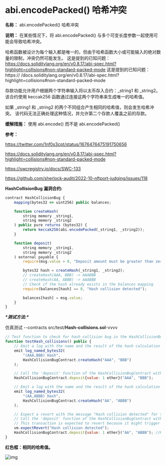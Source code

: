 # abi.encodePacked() 哈希冲突

**名称：** abi.encodePacked() 哈希冲突

**说明：** 在某些情况下，将 abi.encodePacked() 与多个可变长度参数一起使用可能会导致哈希冲突。

哈希函数被设计为每个输入都是唯一的，但由于哈希函数大小或可能输入的绝对数量的限制，冲突仍然可能发生。 这是提到的已知问题：https://docs.soliditylang.org/en/v0.8.17/abi-spec.html?highlight=collisions#non-standard-packed-mode 这是提到的已知问题：https:// /docs.soliditylang.org/en/v0.8.17/abi-spec.html?highlight=collisions#non-standard-packed-mode

存款功能允许用户根据两个字符串输入将以太币存入合约：_string1 和 _string2。 该合约使用 keccak256 函数通过连接这两个字符串来生成唯一的哈希值。

如果 _string1 和 _string2 的两个不同组合产生相同的哈希值，则会发生哈希冲突。 该代码无法正确处理这种情况，并允许第二个存款人覆盖之前的存款。

**缓解措施：** 使用 abi.encode() 而不是 abi.encodePacked()

**参考：**

https://twitter.com/1nf0s3cpt/status/1676476475191750656

https://docs.soliditylang.org/en/v0.8.17/abi-spec.html?highlight=collisions#non-standard-packed-mode

https://swcregistry.io/docs/SWC-133

https://github.com/sherlock-audit/2022-10-nftport-judging/issues/118

**HashCollisionBug 漏洞合约:**

```jsx
contract HashCollisionBug {
    mapping(bytes32 => uint256) public balances;

    function createHash(
        string memory _string1,
        string memory _string2
    ) public pure returns (bytes32) {
        return keccak256(abi.encodePacked(_string1, _string2));
    }

    function deposit(
        string memory _string1,
        string memory _string2
    ) external payable {
        require(msg.value > 0, "Deposit amount must be greater than zero");

        bytes32 hash = createHash(_string1, _string2);
        // createHash(AAA, BBB) -> AAABBB
        // createHash(AA, ABBB) -> AAABBB
        // Check if the hash already exists in the balances mapping
        require(balances[hash] == 0, "Hash collision detected");

        balances[hash] = msg.value;
    }
}
```

***\*测试方法:\****

仿真测试 --contracts src/test/**Hash-collisions.sol**-vvvv

```jsx
// Test function to check for hash collision bug in the HashCollisionBugContract.
function testHash_collisions() public {
    // Emit a log with the name and the result of the hash calculation for inputs "AAA" and "BBB".
    emit log_named_bytes32(
        "(AAA,BBB) Hash",
        HashCollisionBugContract.createHash("AAA", "BBB")
    );

    // Call the 'deposit' function of the HashCollisionBugContract with value 1 ether and inputs "AAA" and "BBB".
    HashCollisionBugContract.deposit{value: 1 ether}("AAA", "BBB");

    // Emit a log with the name and the result of the hash calculation for inputs "AA" and "ABBB".
    emit log_named_bytes32(
        "(AA,ABBB) Hash",
        HashCollisionBugContract.createHash("AA", "ABBB")
    );

    // Expect a revert with the message "Hash collision detected" for the following transaction.
    // Call the 'deposit' function of the HashCollisionBugContract with value 1 ether and inputs "AA" and "ABBB".
    // This transaction is expected to revert because it might trigger a hash collision bug.
    vm.expectRevert("Hash collision detected");
    HashCollisionBugContract.deposit{value: 1 ether}("AA", "ABBB"); //Hash collision detected
}
```

**红色框：相同的哈希值。**

![img](https://web3sec.notion.site/image/https%3A%2F%2Fs3-us-west-2.amazonaws.com%2Fsecure.notion-static.com%2Fe334209d-2420-4a6d-a363-22cbb2d81756%2FUntitled.png?table=block&id=6e6f8553-0929-4f95-ad76-51f2f50ef00f&spaceId=369b5001-5511-4fe6-a099-48af1d841f20&width=2000&userId=&cache=v2)